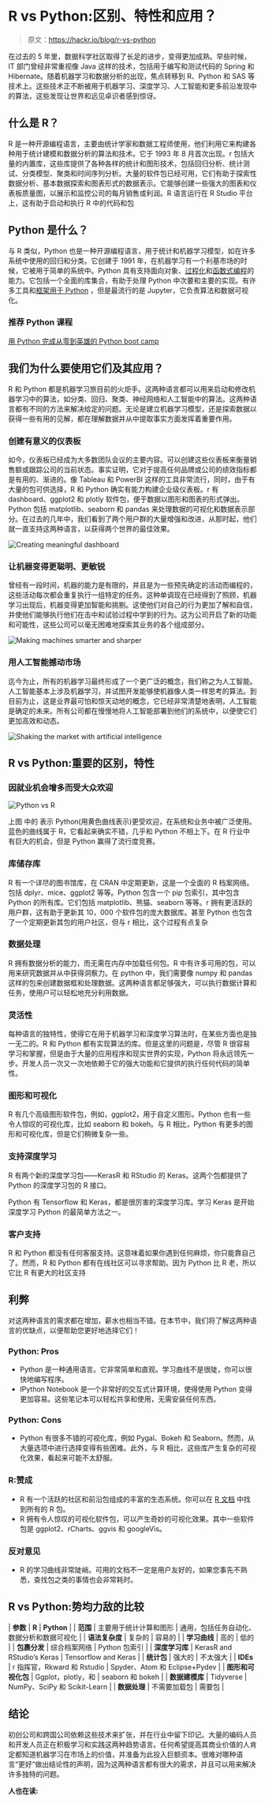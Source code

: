 # R vs Python:区别、特性和应用？

> 原文：<https://hackr.io/blog/r-vs-python>

在过去的 5 年里，数据科学社区取得了长足的进步，变得更加成熟。早些时候，IT 部门曾经非常重视像 Java 这样的技术，包括用于编写和测试代码的 Spring 和 Hibernate。随着机器学习和数据分析的出现，焦点转移到 R、Python 和 SAS 等技术上。这些技术正不断被用于机器学习、深度学习、人工智能和更多前沿发现中的算法，这些发现让世界和远见卓识者感到惊讶。

## **什么是 R？**

R 是一种开源编程语言，主要由统计学家和数据工程师使用，他们利用它来构建各种用于统计建模和数据分析的算法和技术。它于 1993 年 8 月首次出现。r 包括大量的内置库，这些库提供了各种各样的统计和图形技术，包括回归分析、统计测试、分类模型、聚类和时间序列分析。大量的软件包已经可用，它们有助于探索性数据分析、基本数据探索和图表形式的数据表示。它能够创建一些强大的图表和仪表板质量图，以展示和监控公司的每月销售或利润。R 语言运行在 R Studio 平台上，这有助于启动和执行 R 中的代码和包

## **Python 是什么？**

与 R 类似，Python 也是一种开源编程语言，用于统计和机器学习模型，如在许多系统中使用的回归和分类。它创建于 1991 年，在机器学习有一个利基市场的时候，它被用于简单的系统中。Python 具有支持面向对象、[过程化](https://hackr.io/blog/procedural-programming)和[函数式编程](https://hackr.io/blog/functional-programming)的能力。它包括一个全面的库集合，有助于处理 Python 中次要和主要的实现。有许多工具和[框架用于 Python](https://hackr.io/blog/python-frameworks) ，但是最流行的是 Jupyter，它负责算法和数据可视化。

### 推荐 Python 课程

[用 Python 完成从零到英雄的 Python boot camp](https://click.linksynergy.com/deeplink?id=jU79Zysihs4&mid=39197&murl=https%3A%2F%2Fwww.udemy.com%2Fcourse%2Fcomplete-python-bootcamp%2F)

## 我们为什么要使用它们及其应用？

R 和 Python 都是机器学习旅目前的火炬手。这两种语言都可以用来启动和修改机器学习中的算法，如分类、回归、聚类、神经网络和人工智能中的算法。这两种语言都有不同的方法来解决给定的问题。无论是建立机器学习模型，还是探索数据以获得一些有用的见解，都在理解数据并从中提取事实方面发挥着重要作用。

### **创建有意义的仪表板**

如今，仪表板已经成为大多数团队会议的主要内容。可以创建这些仪表板来衡量销售额或跟踪公司的当前状态。事实证明，它对于提高任何品牌或公司的绩效指标都是有用的、渐进的。像 Tableau 和 PowerBI 这样的工具非常流行，同时，由于有大量的包可供选择，R 和 Python 确实有能力构建企业级仪表板。r 有 dashboard、ggplot2 和 plotly 软件包，便于数据以图形和图表的形式弹出。Python 包括 matplotlib、seaborn 和 pandas 来处理数据的可视化和数据表示部分。在过去的几年中，我们看到了两个用户群的大量增强和改进，从那时起，他们就一直支持这两种语言，以获得两个世界的最佳效果。

![Creating meaningful dashboard](img/b6c0883e7b51260cd4675c1af0e45cee.png)

### **让机器变得更聪明、更敏锐**

曾经有一段时间，机器的能力是有限的，并且是为一些预先确定的活动而编程的，这些活动每次都会重复执行一组特定的任务。这种单调现在已经得到了照顾，机器学习出现后，机器变得更加智能和挑剔。这使他们对自己的行为更加了解和自信，并使他们能够执行他们在击中和试验过程中学到的行为。这为公司开启了新的功能和可能性，这些公司可以毫无困难地探索其业务的各个组成部分。

![Making machines smarter and sharper](img/25135a31ba00b9c4e28ed78f5928a500.png)

### **用人工智能撼动市场**

迄今为止，所有的机器学习最终形成了一个更广泛的概念，我们称之为人工智能。人工智能基本上涉及机器学习，并试图开发能够使机器像人类一样思考的算法。到目前为止，这是业界最可怕和惊天动地的概念，它已经非常清楚地表明，人工智能是确定的未来。所有公司都在慢慢地将人工智能部署到他们的系统中，以便使它们更加高效和动态。

![Shaking the market with artificial intelligence](img/868b1ab1539f72baf7b6935fe1506d29.png)

## **R vs Python:重要的区别，特性**

### **因就业机会增多而受大众欢迎**

![Python vs R](img/7487829c3ab75d70e773351b1b43ca17.png)

上图 中的 表示 Python(用黄色曲线表示)更受欢迎，在系统和业务中被广泛使用。蓝色的曲线属于 R，它看起来确实不错，几乎和 Python 不相上下。在 R 行业中有巨大的机会，但是 Python 赢得了流行度竞赛。

### **库储存库**

R 有一个详尽的图书馆库，在 CRAN 中定期更新，这是一个全面的 R 档案网络。包括 dplyr、mice、ggplot2 等等。Python 包含一个 pip 包索引，其中包含 Python 的所有库。它们包括 matplotlib、熊猫、seaborn 等等。r 拥有更活跃的用户群，这有助于更新其 10，000 个软件包的庞大数据库。甚至 Python 也包含了一个定期更新其包的用户社区，但与 r 相比，这个过程有点复杂

### **数据处理**

R 拥有数据分析的能力，而无需在内存中加载任何包。R 中有许多可用的包，可以用来研究数据并从中获得洞察力。在 python 中，我们需要像 numpy 和 pandas 这样的包来创建数据框和处理数据。这两种语言都足够强大，可以执行数据计算和任务，使用户可以轻松地充分利用数据。

### **灵活性**

每种语言的独特性，使得它在用于机器学习和深度学习算法时，在某些方面也是独一无二的。R 和 Python 都有实现算法的库。但是这里的问题是，尽管 R 很容易学习和掌握，但是由于大量的应用程序和现实世界的实现，Python 将永远领先一步。开发人员一次又一次地依赖于它的强大功能和它提供的执行任何代码的简单性。

### **图形和可视化**

R 有几个高级图形软件包，例如，ggplot2，用于自定义图形。Python 也有一些令人惊叹的可视化库，比如 seaborn 和 bokeh。与 R 相比，Python 有更多的图形和可视化库，但是它们稍微复杂一些。

### **支持深度学习**

R 有两个新的深度学习包——KerasR 和 RStudio 的 Keras。这两个包都提供了 Python 的深度学习包的 R 接口。

Python 有 Tensorflow 和 Keras，都是很厉害的深度学习库。学习 Keras 是开始深度学习 Python 的最简单方法之一。

### **客户支持**

R 和 Python 都没有任何客服支持。这意味着如果你遇到任何麻烦，你只能靠自己了。然而，R 和 Python 都有在线社区可以寻求帮助。因为 Python 比 R 老，所以它比 R 有更大的社区支持

## **利弊**

对这两种语言的需求都在增加，薪水也相当不错。在本节中，我们将了解这两种语言的优缺点，以便帮助您更好地选择它们！

### **Python: Pros**

*   Python 是一种通用语言。它非常简单和直观。学习曲线不是很陡，你可以很快地编写程序。
*   IPython Notebook 是一个非常好的交互式计算环境，使得使用 Python 变得更加容易。这些笔记本可以轻松共享和使用，无需安装任何东西。

### **Python: Cons**

*   Python 有很多不错的可视化库，例如 Pygal、Bokeh 和 Seaborn。然而，从大量选项中进行选择变得有些困难。此外，与 R 相比，这些库产生复杂的可视化效果，看起来可能不太舒服。

### **R:赞成**

*   R 有一个活跃的社区和前沿包组成的丰富的生态系统。你可以在 [R 文档](https://www.rdocumentation.org/) 中找到所有的 R 包。
*   R 拥有令人惊叹的可视化软件包，可以产生奇妙的可视化效果。其中一些软件包是 ggplot2、rCharts、ggvis 和 googleVis。

### **反对意见**

*   R 的学习曲线非常陡峭。可用的文档不一定是用户友好的，如果您事先不熟悉，查找包之类的事情也会非常耗时。

## **R vs Python:势均力敌的比较**

| **参数** | **R** | **Python** |
| **范围** | 主要用于统计计算和图形 | 通用，包括任务自动化、数据分析和数据可视化 |
| **语法复杂度** | 复杂的 | 容易的 |
| **学习曲线** | 高的 | 低的 |
| **包裹分发** | 综合档案网络 | Python 包索引 |
| **深度学习库** | KerasR and RStudio’s Keras | Tensorflow and Keras |
| **统计包** | 强大的 | 不太强大 |
| **IDEs** | r 指挥官，Rkward 和 Rstudio | Spyder、Atom 和 Eclipse+Pydev |
| **图形和可视化包** | Ggplot，plotly，和 | seaborn 和 bokeh |
| **数据建模库** | Tidyverse | NumPy、SciPy 和 Scikit-Learn |
| **数据处理** | 不需要加载包 | 需要包 |

## **结论**

初创公司和跨国公司依赖这些技术来扩张，并在行业中留下印记。大量的编码人员和开发人员正在积极学习和实践这两种趋势语言。任何希望提高其商业价值的人肯定都知道机器学习在市场上的价值，并准备为此投入巨额资本。很难对哪种语言“更好”做出结论性的声明，因为这两种语言都有很大的需求，并且可以用来解决许多独特的问题。

**人也在读:**